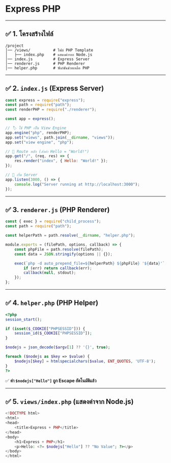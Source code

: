 # Express PHP

---

## ✅ **1. โครงสร้างไฟล์**
```
/project
│── /views/          # ไฟล์ PHP Template
│   ├── index.php    # แสดงค่าจาก Node.js
│── index.js         # Express Server
│── renderer.js      # PHP Renderer
│── helper.php       # ฟังก์ชันช่วยเหลือ PHP
```

---

## ✅ **2. `index.js` (Express Server)**
```javascript
const express = require("express");
const path = require("path");
const renderPHP = require("./renderer");

const app = express();

// 🏷️ ใช้ PHP เป็น View Engine
app.engine("php", renderPHP);
app.set("views", path.join(__dirname, "views"));
app.set("view engine", "php");

// 📌 Route หลัก (ส่งค่า Hello = "World!")
app.get("/", (req, res) => {
    res.render("index", { Hello: "World!" });
});

// 📌 เริ่ม Server
app.listen(3000, () => {
    console.log("Server running at http://localhost:3000");
});
```

---

## ✅ **3. `renderer.js` (PHP Renderer)**
```javascript
const { exec } = require("child_process");
const path = require("path");

const helperPath = path.resolve(__dirname, "helper.php");

module.exports = (filePath, options, callback) => {
    const phpFile = path.resolve(filePath);
    const data = JSON.stringify(options || {});

    exec(`php -d auto_prepend_file=${helperPath} ${phpFile} '${data}'`, (err, stdout) => {
        if (err) return callback(err);
        callback(null, stdout);
    });
};
```

---

## ✅ **4. `helper.php` (PHP Helper)**
```php
<?php
session_start();

if (isset($_COOKIE["PHPSESSID"])) {
    session_id($_COOKIE["PHPSESSID"]);
}

$nodejs = json_decode($argv[1] ?? '{}', true);

foreach ($nodejs as $key => $value) {
    $nodejs[$key] = htmlspecialchars($value, ENT_QUOTES, 'UTF-8');
}
?>
```
✅ **ค่า `$nodejs["Hello"]` ถูก Escape อัตโนมัติแล้ว**  

---

## ✅ **5. `views/index.php` (แสดงค่าจาก Node.js)**
```php
<!DOCTYPE html>
<html>
<head>
    <title>Express + PHP</title>
</head>
<body>
    <h1>Express + PHP</h1>
    <p>Hello: <?= $nodejs["Hello"] ?? "No Value"; ?></p>
</body>
</html>
```
